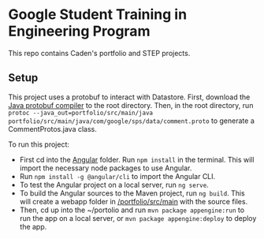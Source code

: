 # Google Student Training in Engineering Program

This repo contains Caden's portfolio and STEP projects.

## Setup

This project uses a protobuf to interact with Datastore. First, download the [Java protobuf compiler](https://github.com/protocolbuffers/protobuf/releases/tag/v3.12.3) to the root directory. Then, in the root directory, run 
```protoc --java_out=portfolio/src/main/java  portfolio/src/main/java/com/google/sps/data/comment.proto``` 
to generate a CommentProtos.java class.

To run this project:
* First cd into the [Angular](./portfolio/src/main/angular) folder. Run `npm install` in the terminal. This will import the necessary node packages to use Angular.
* Run `npm install -g @angular/cli` to import the Angular CLI. 
* To test the Angular project on a local server, run `ng serve`. 
* To build the Angular sources to the Maven project, run `ng build`. This will create a webapp folder in [/portfolio/src/main](./portfolio/src/main) with the source files. 
* Then, cd up into the ~/portolio and run `mvn package appengine:run` to run the app on a local server, or `mvn package appengine:deploy` to deploy the app.
